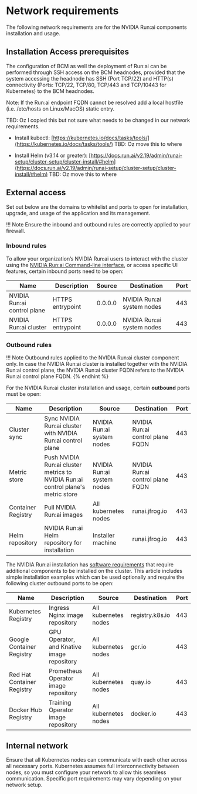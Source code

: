 # Network requirements

The following network requirements are for the NVIDIA Run:ai components installation and usage.


## Installation Access prerequisites

The configuration of BCM as well the deployment of Run:ai can be performed through SSH access on the BCM headnodes, provided that the system accessing the headnode has SSH (Port TCP/22) and HTTP(s) connectivity (Ports: TCP/22, TCP/80, TCP/443 and TCP/10443 for Kubernetes) to the BCM headnodes.

Note: If the Run:ai endpoint FQDN cannot be resolved add a local hostfile (i.e. /etc/hosts on Linux/MacOS) static entry.

TBD: Oz I copied this but not sure what needs to be changed in our network requirements.

* Install kubectl:
[https://kubernetes.io/docs/tasks/tools/](https://kubernetes.io/docs/tasks/tools/) TBD: Oz move this to where

* Install Helm (v3.14 or greater):
[https://docs.run.ai/v2.19/admin/runai-setup/cluster-setup/cluster-install/#helm](https://docs.run.ai/v2.19/admin/runai-setup/cluster-setup/cluster-install/#helm) TBD: Oz move this to where


## External access

Set out below are the domains to whitelist and ports to open for installation, upgrade, and usage of the application and its management.


!!! Note
    Ensure the inbound and outbound rules are correctly applied to your firewall.

### Inbound rules

To allow your organization’s NVIDIA Run:ai users to interact with the cluster using the [NVIDIA Run:ai Command-line interface](../../reference/cli/runai/), or access specific UI features, certain inbound ports need to be open:

| Name                        | Description      | Source  | Destination                | Port |
| --------------------------- | ---------------- | ------- | -------------------------- | ---- |
| NVIDIA Run:ai control plane | HTTPS entrypoint | 0.0.0.0 | NVIDIA Run:ai system nodes | 443  |
| NVIDIA Run:ai cluster       | HTTPS entrypoint | 0.0.0.0 | NVIDIA Run:ai system nodes | 443  |

### Outbound rules

!!! Note
    Outbound rules applied to the NVIDIA Run:ai cluster component only. In case the NVIDIA Run:ai cluster is installed together with the NVIDIA Run:ai control plane, the NVIDIA Run:ai cluster FQDN refers to the NVIDIA Run:ai control plane FQDN.
    {% endhint %}

For the NVIDIA Run:ai cluster installation and usage, certain **outbound** ports must be open:

| Name               | Description                                                                      | Source                     | Destination                      | Port |
| ------------------ | -------------------------------------------------------------------------------- | -------------------------- | -------------------------------- | ---- |
| Cluster sync       | Sync NVIDIA Run:ai cluster with NVIDIA Run:ai control plane                      | NVIDIA Run:ai system nodes | NVIDIA Run:ai control plane FQDN | 443  |
| Metric store       | Push NVIDIA Run:ai cluster metrics to NVIDIA Run:ai control plane's metric store | NVIDIA Run:ai system nodes | NVIDIA Run:ai control plane FQDN | 443  |
| Container Registry | Pull NVIDIA Run:ai images                                                        | All kubernetes nodes       | runai.jfrog.io                   | 443  |
| Helm repository    | NVIDIA Run:ai Helm repository for installation                                   | Installer machine          | runai.jfrog.io                   | 443  |

The NVIDIA Run:ai installation has [software requirements](system-requirements.md) that require additional components to be installed on the cluster. This article includes simple installation examples which can be used optionally and require the following cluster outbound ports to be open:

| Name                       | Description                                | Source               | Destination     | Port |
| -------------------------- | ------------------------------------------ | -------------------- | --------------- | ---- |
| Kubernetes Registry        | Ingress Nginx image repository             | All kubernetes nodes | registry.k8s.io | 443  |
| Google Container Registry  | GPU Operator, and Knative image repository | All kubernetes nodes | gcr.io          | 443  |
| Red Hat Container Registry | Prometheus Operator image repository       | All kubernetes nodes | quay.io         | 443  |
| Docker Hub Registry        | Training Operator image repository         | All kubernetes nodes | docker.io       | 443  |

## Internal network

Ensure that all Kubernetes nodes can communicate with each other across all necessary ports. Kubernetes assumes full interconnectivity between nodes, so you must configure your network to allow this seamless communication. Specific port requirements may vary depending on your network setup.